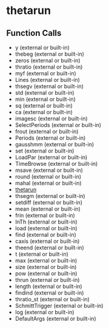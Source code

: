 # thetarun

## Function Calls
- y (external or built-in)
- thebeg (external or built-in)
- zeros (external or built-in)
- thratio (external or built-in)
- myf (external or built-in)
- Lines (external or built-in)
- thsegv (external or built-in)
- std (external or built-in)
- min (external or built-in)
- sq (external or built-in)
- ca (external or built-in)
- imagesc (external or built-in)
- SelectPeriods (external or built-in)
- frout (external or built-in)
- Periods (external or built-in)
- gausshmm (external or built-in)
- set (external or built-in)
- LoadPar (external or built-in)
- TimeBrowse (external or built-in)
- msave (external or built-in)
- round (external or built-in)
- mahal (external or built-in)
- [thetarun](thetarun.md)
- thsegm (external or built-in)
- setdiff (external or built-in)
- mean (external or built-in)
- frin (external or built-in)
- InTh (external or built-in)
- load (external or built-in)
- find (external or built-in)
- caxis (external or built-in)
- theend (external or built-in)
- t (external or built-in)
- max (external or built-in)
- size (external or built-in)
- pow (external or built-in)
- thrun (external or built-in)
- length (external or built-in)
- findind (external or built-in)
- thratio_st (external or built-in)
- SchmittTrigger (external or built-in)
- log (external or built-in)
- DefaultArgs (external or built-in)
